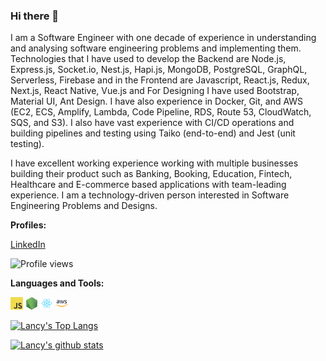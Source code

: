 ### Hi there 👋

I am a Software Engineer with one decade of experience in understanding and analysing software engineering problems and implementing them. Technologies that I have used to develop the Backend are Node.js, Express.js, Socket.io, Nest.js, Hapi.js, MongoDB, PostgreSQL, GraphQL, Serverless, Firebase and in the Frontend are Javascript, React.js, Redux, Next.js, React Native, Vue.js and For Designing I have used Bootstrap, Material UI, Ant Design. I have also experience in Docker, Git, and AWS (EC2, ECS, Amplify, Lambda, Code Pipeline, RDS, Route 53, CloudWatch, SQS, and S3). I also have vast experience with CI/CD operations and building pipelines and testing using Taiko (end-to-end) and Jest (unit testing).

I have excellent working experience working with multiple businesses building their product such as Banking, Booking, Education, Fintech, Healthcare and E-commerce based applications with team-leading experience. I am a technology-driven person interested in Software Engineering Problems and Designs.


**Profiles:**

[LinkedIn](https://www.linkedin.com/in/lancygoyal)
<!-- [![wakatime](https://wakatime.com/badge/user/4ab84eed-da49-482e-84aa-a3feb0ecee1f.svg)](https://wakatime.com/@4ab84eed-da49-482e-84aa-a3feb0ecee1f)
[![twitter](https://img.shields.io/twitter/follow/lancygoyal?label=followers&logo=twitter&color=%23007ec6&style=plastic)](https://twitter.com/lancygoyal)
[![github](https://img.shields.io/github/followers/lancygoyal?logo=github&style=plastic)](https://github.com/lancygoyal?tab=followers)
 -->
 
![Profile views](https://gpvc.arturio.dev/lancygoyal)


**Languages and Tools:**

<code><img height="20" src="https://raw.githubusercontent.com/github/explore/80688e429a7d4ef2fca1e82350fe8e3517d3494d/topics/javascript/javascript.png"></code>
<code><img height="20" src="https://raw.githubusercontent.com/github/explore/80688e429a7d4ef2fca1e82350fe8e3517d3494d/topics/nodejs/nodejs.png"></code>
<code><img height="20" src="https://raw.githubusercontent.com/github/explore/80688e429a7d4ef2fca1e82350fe8e3517d3494d/topics/react/react.png"></code>
<code><img height="20" src="https://raw.githubusercontent.com/github/explore/fbceb94436312b6dacde68d122a5b9c7d11f9524/topics/aws/aws.png"></code>

[![Lancy's Top Langs](https://github-readme-stats.vercel.app/api/top-langs/?username=lancygoyal&langs_count=8&hide=c%2B%2B,c,java&layout=compact&theme=dracula)](https://github.com/lancygoyal/)

[![Lancy's github stats](https://github-readme-stats.vercel.app/api?username=lancygoyal&count_private=true&show_icons=true&theme=dracula)](https://github.com/lancygoyal/)

<!-- [![Lancy's wakatime stats](https://github-readme-stats.vercel.app/api/wakatime?username=lancygoyal&layout=compact&theme=dracula)](https://github.com/lancygoyal/) -->
